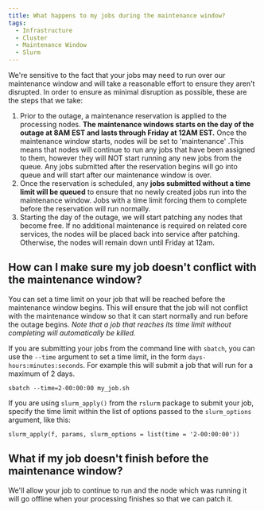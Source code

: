 ```yaml
---
title: What happens to my jobs during the maintenance window?
tags:
  - Infrastructure
  - Cluster
  - Maintenance Window
  - Slurm
---
```


We're sensitive to the fact that your jobs may need to run over our maintenance window and will take a reasonable effort to ensure they aren't disrupted. In order to ensure as minimal disruption as possible, these are the steps that we take:

1. Prior to the outage, a maintenance reservation is applied to the processing nodes. **The maintenance windows starts on the day of the outage at 8AM EST and lasts through Friday at 12AM EST.** Once the maintenance window starts, nodes will be set to 'maintenance' .This means that nodes will continue to run any jobs that have been assigned to them, however they will NOT start running any new jobs from the queue. Any jobs submitted after the reservation begins will go into queue and will start after our maintenance window is over.
2. Once the reservation is scheduled, any **jobs submitted without a time limit will be queued** to ensure that no newly created jobs run into the maintenance window. Jobs with a time limit forcing them to complete before the reservation will run normally. 
3. Starting the day of the outage, we will start patching any nodes that become free. If no additional maintenance is required on related core services, the nodes will be placed back into service after patching. Otherwise, the nodes will remain down until Friday at 12am.

## How can I make sure my job doesn't conflict with the maintenance window?

You can set a time limit on your job that will be reached before the maintenance window begins. This will ensure that the job will not conflict with the maintenance window so that it can start normally and run before the outage begins. *Note that a job that reaches its time limit without completing will automatically be killed.*

If you are submitting your jobs from the command line with `sbatch`, you can use the `--time` argument to set a time limit, in the form `days-hours:minutes:seconds`. For example this will submit a job that will run for a maximum of 2 days.

```
sbatch --time=2-00:00:00 my_job.sh
```

If you are using `slurm_apply()` from the `rslurm` package to submit your job, specify the time limit within the list of options passed to the `slurm_options` argument, like this:

```
slurm_apply(f, params, slurm_options = list(time = '2-00:00:00'))
```

## What if my job doesn't finish before the maintenance window?

We'll allow your job to continue to run and the node which was running it will go offline when your processing finishes so that we can patch it.
